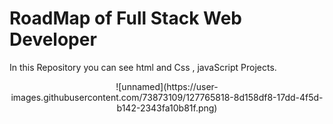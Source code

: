 # RoadMap of Full Stack Web Developer
In this Repository you can see html and Css , javaScript Projects.
 <center>                                   
![unnamed](https://user-images.githubusercontent.com/73873109/127765818-8d158df8-17dd-4f5d-b142-2343fa10b81f.png)
 </center>  
